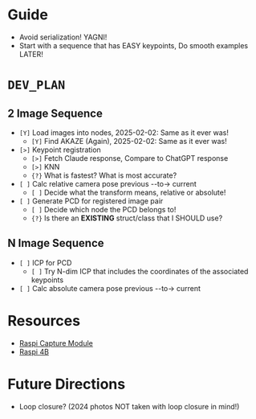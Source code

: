 # Guide
* Avoid serialization! YAGNI!
* Start with a sequence that has EASY keypoints, Do smooth examples LATER!


# `DEV_PLAN`

## 2 Image Sequence
* `[Y]` Load images into nodes, 2025-02-02: Same as it ever was!
    - `[Y]` Find AKAZE (Again), 2025-02-02: Same as it ever was!
* `[>]` Keypoint registration
    - `[>]` Fetch Claude response, Compare to ChatGPT response
    - `[>]` KNN
    - `{?}` What is fastest? What is most accurate?
* `[ ]` Calc relative camera pose previous --to-> current
    - `[ ]` Decide what the transform means, relative or absolute!
* `[ ]` Generate PCD for registered image pair
    - `[ ]` Decide which node the PCD belongs to!
    - `{?}` Is there an **EXISTING** struct/class that I SHOULD use?

## N Image Sequence
* `[ ]` ICP for PCD
    - `[ ]` Try N-dim ICP that includes the coordinates of the associated keypoints
* `[ ]` Calc absolute camera pose previous --to-> current


# Resources
* [Raspi Capture Module](https://www.robotshop.com/products/arducam-12mp2-synchronized-stereo-camera-bundle-kit-for-raspberry-pi)
* [Raspi 4B](https://www.robotshop.com/products/yahboom-raspberry-pi-4b-board)

# Future Directions
* Loop closure? (2024 photos NOT taken with loop closure in mind!)